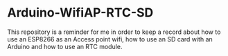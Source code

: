 # Arduino-WifiAP-RTC-SD
This repository is a reminder for me in order to keep a record about how to use an ESP8266 as an Access point wifi, how to use an SD card with an Arduino and how to use an RTC module.
